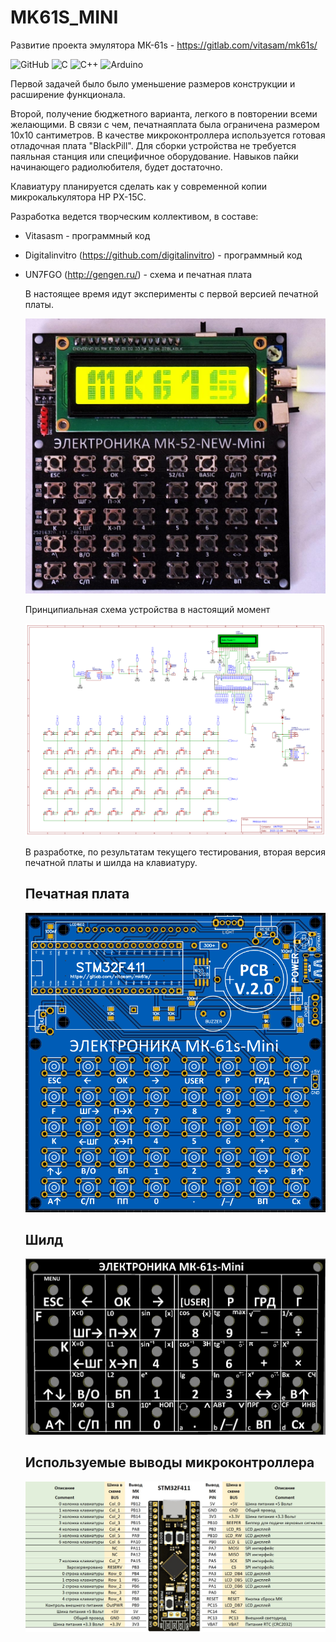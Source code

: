 # MK61S_MINI
Развитие проекта эмулятора МК-61s - https://gitlab.com/vitasam/mk61s/

![GitHub](https://img.shields.io/badge/github-%23121011.svg?style=for-the-badge&logo=github&logoColor=white)
![C](https://img.shields.io/badge/c-%2300599C.svg?style=for-the-badge&logo=c&logoColor=white) 
![C++](https://img.shields.io/badge/c++-%2300599C.svg?style=for-the-badge&logo=c%2B%2B&logoColor=white)
![Arduino](https://img.shields.io/badge/-Arduino-00979D?style=for-the-badge&logo=Arduino&logoColor=white)

Первой задачей было  было уменьшение размеров конструкции и расширение функционала.

Второй, получение бюджетного варианта, легкого в повторении всеми желающими. В связи с чем, печатнаяплата была ограничена размером 10х10 сантиметров. В качестве микроконтроллера используется готовая отладочная плата "BlackPill". Для сборки устройства не требуется паяльная станция или специфичное оборудование. Навыков пайки начинающего радиолюбителя, будет достаточно.

Клавиатуру планируется сделать как у современной копии микрокалькулятора HP PX-15C. 

Разработка ведется творческим коллективом, в составе:
- Vitasasm - программный код
- Digitalinvitro (https://github.com/digitalinvitro) - программный код
- UN7FGO (http://gengen.ru/) - схема и печатная плата

  В настоящее время идут эксперименты с первой версией печатной платы.

  ![первая версия](https://github.com/UN7FGO/MK61S_MINI/blob/main/MK61s_mini_v1.jpg)

  Принципиальная схема устройства в настоящий момент

  ![вторая версия](https://github.com/UN7FGO/MK61S_MINI/blob/main/MK52S_V2_MINI_Schematic.png)

  В разработке, по результатам текущего тестирования, вторая версия печатной платы и шилда на клавиатуру.

  ## Печатная плата

  ![вторая версия](https://github.com/UN7FGO/MK61S_MINI/blob/main/pcb_mk61s_mini_v2.png)

  ## Шилд

  ![шилд для клавиатуры](https://github.com/UN7FGO/MK61S_MINI/blob/main/pcb_mk61s_mini_shield.png)

  ## Используемые выводы микроконтроллера

  ![STM32 pinout](https://github.com/UN7FGO/MK61S_MINI/blob/main/img/mk61s_new_pinout.jpg)

  
